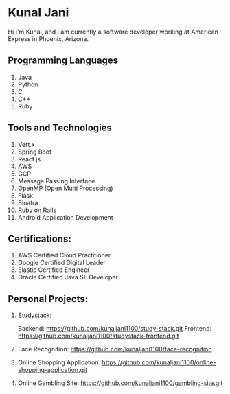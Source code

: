 # Kunal Jani
Hi I'm Kunal, and I am currently a software developer working at American Express in Phoenix, Arizona.

## Programming Languages

1. Java
2. Python
3. C
4. C++
5. Ruby

## Tools and Technologies

1. Vert.x
2. Spring Boot
3. React.js
4. AWS
5. GCP
6. Message Passing Interface
7. OpenMP (Open Multi Processing)
8. Flask
9. Sinatra
10. Ruby on Rails
11. Android Application Development

## Certifications:

1. AWS Certified Cloud Practitioner
2. Google Certified Digital Leader
3. Elastic Certified Engineer
4. Oracle Certified Java SE Developer

## Personal Projects:

1. Studystack:

   Backend: https://github.com/kunaljani1100/study-stack.git
   Frontend: https://github.com/kunaljani1100/studystack-frontend.git
2. Face Recognition: https://github.com/kunaljani1100/face-recognition
3. Online Shopping Application: https://github.com/kunaljani1100/online-shopping-application.git
4. Online Gambling Site: https://github.com/kunaljani1100/gambling-site.git
